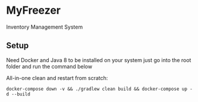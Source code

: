 # MyFreezer

Inventory Management System

## Setup
Need Docker and Java 8 to be installed on your system just go into the root folder and run the command below

All-in-one clean and restart from scratch:
```
docker-compose down -v && ./gradlew clean build && docker-compose up -d --build
```